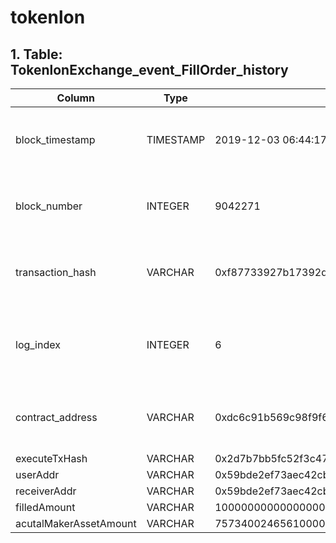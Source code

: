# tokenlon

## 1. Table: TokenlonExchange\_event\_FillOrder\_history

| Column                 | Type      | Example                                                            | Description                                                  |
| ---------------------- | --------- | ------------------------------------------------------------------ | ------------------------------------------------------------ |
| block\_timestamp       | TIMESTAMP | 2019-12-03 06:44:17+00:00                                          | Timestamp of the block where this event was emitted          |
| block\_number          | INTEGER   | 9042271                                                            | The block number where this event was emitted                |
| transaction\_hash      | VARCHAR   | 0xf87733927b17392d16b5e3e62db9e11a6cbb60bd05306025e19714c467d62d30 | Hash of the transactions in which this event was emitted     |
| log\_index             | INTEGER   | 6                                                                  | Integer of the log index position in the block of this event |
| contract\_address      | VARCHAR   | 0xdc6c91b569c98f9f6f74d90f9beff99fdaf4248b                         | Address of the contract that produced the log                |
| executeTxHash          | VARCHAR   | 0x2d7b7bb5fc52f3c47c43da8ef706c3e21d0ab81698cb8168f02b693858bf9217 |                                                              |
| userAddr               | VARCHAR   | 0x59bde2ef73aec42cb0304d60bcb6c21170dc79f9                         |                                                              |
| receiverAddr           | VARCHAR   | 0x59bde2ef73aec42cb0304d60bcb6c21170dc79f9                         |                                                              |
| filledAmount           | VARCHAR   | 10000000000000000                                                  |                                                              |
| acutalMakerAssetAmount | VARCHAR   | 7573400246561000000                                                |                                                              |
